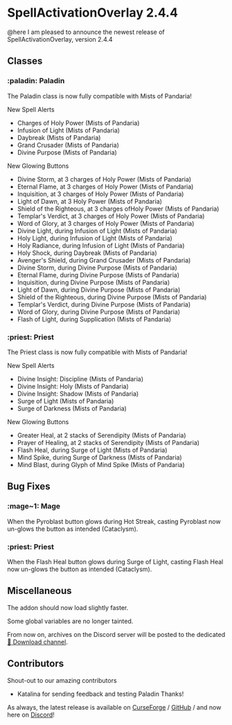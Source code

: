 # SpellActivationOverlay 2.4.4
@here I am pleased to announce the newest release of SpellActivationOverlay, version 2.4.4
## Classes
### :paladin:  Paladin
The Paladin class is now fully compatible with Mists of Pandaria!

New Spell Alerts
- Charges of Holy Power (Mists of Pandaria)
- Infusion of Light (Mists of Pandaria)
- Daybreak (Mists of Pandaria)
- Grand Crusader (Mists of Pandaria)
- Divine Purpose (Mists of Pandaria)

New Glowing Buttons
- Divine Storm, at 3 charges of Holy Power (Mists of Pandaria)
- Eternal Flame, at 3 charges of Holy Power (Mists of Pandaria)
- Inquisition, at 3 charges of Holy Power (Mists of Pandaria)
- Light of Dawn, at 3 Holy Power (Mists of Pandaria)
- Shield of the Righteous, at 3 charges ofHoly Power (Mists of Pandaria)
- Templar's Verdict, at 3 charges of Holy Power (Mists of Pandaria)
- Word of Glory, at 3 charges of Holy Power (Mists of Pandaria)
- Divine Light, during Infusion of Light (Mists of Pandaria)
- Holy Light, during Infusion of Light (Mists of Pandaria)
- Holy Radiance, during Infusion of Light (Mists of Pandaria)
- Holy Shock, during Daybreak (Mists of Pandaria)
- Avenger's Shield, during Grand Crusader (Mists of Pandaria)
- Divine Storm, during Divine Purpose (Mists of Pandaria)
- Eternal Flame, during Divine Purpose (Mists of Pandaria)
- Inquisition, during Divine Purpose (Mists of Pandaria)
- Light of Dawn, during Divine Purpose (Mists of Pandaria)
- Shield of the Righteous, during Divine Purpose (Mists of Pandaria)
- Templar's Verdict, during Divine Purpose (Mists of Pandaria)
- Word of Glory, during Divine Purpose (Mists of Pandaria)
- Flash of Light, during Supplication (Mists of Pandaria)
### :priest:  Priest
The Priest class is now fully compatible with Mists of Pandaria!

New Spell Alerts
- Divine Insight: Discipline (Mists of Pandaria)
- Divine Insight: Holy (Mists of Pandaria)
- Divine Insight: Shadow (Mists of Pandaria)
- Surge of Light (Mists of Pandaria)
- Surge of Darkness (Mists of Pandaria)

New Glowing Buttons
- Greater Heal, at 2 stacks of Serendipity (Mists of Pandaria)
- Prayer of Healing, at 2 stacks of Serendipity (Mists of Pandaria)
- Flash Heal, during Surge of Light (Mists of Pandaria)
- Mind Spike, during Surge of Darkness (Mists of Pandaria)
- Mind Blast, during Glyph of Mind Spike (Mists of Pandaria)
## Bug Fixes
### :mage~1:  Mage
When the Pyroblast button glows during Hot Streak, casting Pyroblast now un-glows the button as intended (Cataclysm).
### :priest:  Priest
When the Flash Heal button glows during Surge of Light, casting Flash Heal now un-glows the button as intended (Cataclysm).
## Miscellaneous
The addon should now load slightly faster.

Some global variables are no longer tainted.

From now on, archives on the Discord server will be posted to the dedicated [:floppy_disk: Download channel](https://discord.com/channels/1013194771969355858/1379111832207228938).
## Contributors
Shout-out to our amazing contributors
- Katalina for sending feedback and testing Paladin
Thanks!

As always, the latest release is available on [CurseForge](https://www.curseforge.com/wow/addons/spellactivationoverlay) / [GitHub](https://github.com/ennvina/spellactivationoverlay/releases/latest) / and now here on [Discord](https://discord.com/channels/1013194771969355858/1379111832207228938)!
